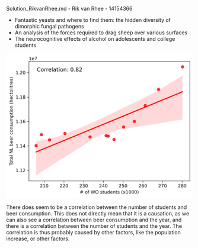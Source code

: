 Solution_RikvanRhee.md - Rik van Rhee - 14154366

 - Fantastic yeasts and where to find them: the hidden diversity of dimorphic fungal pathogens
 - An analysis of the forces required to drag sheep over various surfaces
 - The neurocognitive effects of alcohol on adolescents and college students

![WO_Beer_Corr](WO_Beer_Corr.png)

There does seem to be a correlation between the number of students and beer consumption. This does not directly mean that it is a causation, as we can also see a correlation between beer consumption and the year, and there is a correlation between the number of students and the year. The correlation is thus probably caused by other factors, like the population increase, or other factors.